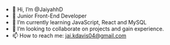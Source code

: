 - 👋 Hi, I’m @JaiyahhD
- 👀 Junior Front-End Developer
- 🌱 I’m currently learning JavaScript, React and MySQL
- 💞️ I’m looking to collaborate on projects and gain experience. 
- 📫 How to reach me: jai.kdavis04@gmail.com
  
<!---
JaiyahhR/JaiyahhR is a ✨ special ✨ repository because its `README.md` (this file) appears on your GitHub profile.
You can click the Preview link to take a look at your changes.
--->
